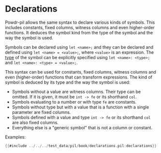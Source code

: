 # Declarations

Powdr-pil allows the same syntax to declare various kinds of symbols. This includes
constants, fixed columns, witness columns and even higher-order functions. It deduces the symbol kind
from the type of the symbol and the way the symbol is used.

Symbols can be declared using ``let <name>;`` and they can be declared and defined
using ``let <name> = <value>;``, where ``<value>`` is an expression. The [type](./types.md) of the symbol
can be explicitly specified using ``let <name>: <type>;`` and ``let <name>: <type> = <value>;``.

This syntax can be used for constants, fixed columns, witness columns and even (higher-order)
functions that can transform expressions. The kind of symbol is deduced by its type and the
way the symbol is used:

- Symbols without a value are witness columns. Their type can be omitted. If it is given, it must be ``int -> fe`` or its shorthand ``col``.
- Symbols evaluating to a number or with type ``fe`` are constants.
- Symbols without type but with a value that is a function with a single parameter are fixed columns.
- Symbols defined with a value and type ``int -> fe`` or its shorthand ``col`` are also fixed columns.
- Everything else is a "generic symbol" that is not a column or constant.

Examples:


```rust
{{#include ../../../test_data/pil/book/declarations.pil:declarations}}
```